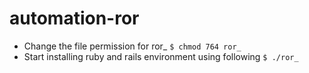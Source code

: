 # automation-ror
- Change the file permission for ror_
  `$ chmod 764 ror_`
- Start installing ruby and rails environment using following
  `$ ./ror_`
